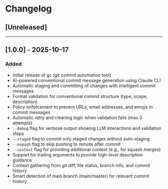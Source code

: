 # Changelog

## [Unreleased]

---

## [1.0.0] - 2025-10-17

### Added
- Initial release of gc (git commit automation tool)
- AI-powered conventional commit message generation using Claude CLI
- Automatic staging and committing of changes with intelligent commit messages
- Format validation for conventional commit structure (type, scope, description)
- Policy enforcement to prevent URLs, email addresses, and emojis in commit messages
- Automatic retry and cleaning logic when validation fails (max 3 attempts)
- `--debug` flag for verbose output showing LLM interactions and validation steps
- `--staged` flag to commit only staged changes without auto-staging
- `--nopush` flag to skip pushing to remote after commit
- `--context` flag for providing additional context (e.g., for squash merges)
- Support for trailing arguments to provide high-level description guidance
- Context gathering from git diff, file status, branch info, and commit history
- Smart detection of main branch (main/master) for relevant commit history
